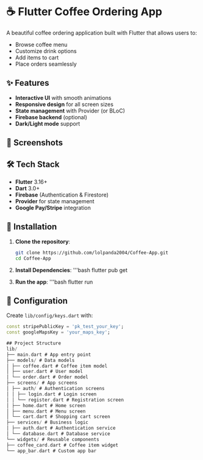 # ☕ Flutter Coffee Ordering App

A beautiful coffee ordering application built with Flutter that allows users to:
- Browse coffee menu
- Customize drink options
- Add items to cart
- Place orders seamlessly

## ✨ Features
- **Interactive UI** with smooth animations
- **Responsive design** for all screen sizes
- **State management** with Provider (or BLoC)
- **Firebase backend** (optional)
- **Dark/Light mode** support

## 📱 Screenshots


## 🛠️ Tech Stack
- **Flutter** 3.16+
- **Dart** 3.0+
- **Firebase** (Authentication & Firestore)
- **Provider** for state management
- **Google Pay/Stripe** integration

## 🚀 Installation
1. **Clone the repository**:
   ```bash
   git clone https://github.com/lolpanda2004/Coffee-App.git
   cd Coffee-App

2. **Install Dependencies**:
   '''bash
   flutter pub get

3. **Run the app**:
   '''bash
   flutter run

## 🔧 Configuration
Create `lib/config/keys.dart` with:
```dart
const stripePublicKey = 'pk_test_your_key';
const googleMapsKey = 'your_maps_key';

## Project Structure
lib/
├── main.dart # App entry point
├── models/ # Data models
│ ├── coffee.dart # Coffee item model
│ ├── user.dart # User model
│ └── order.dart # Order model
├── screens/ # App screens
│ ├── auth/ # Authentication screens
│ │ ├── login.dart # Login screen
│ │ └── register.dart # Registration screen
│ ├── home.dart # Home screen
│ ├── menu.dart # Menu screen
│ └── cart.dart # Shopping cart screen
├── services/ # Business logic
│ ├── auth.dart # Authentication service
│ └── database.dart # Database service
└── widgets/ # Reusable components
├── coffee_card.dart # Coffee item widget
└── app_bar.dart # Custom app bar
